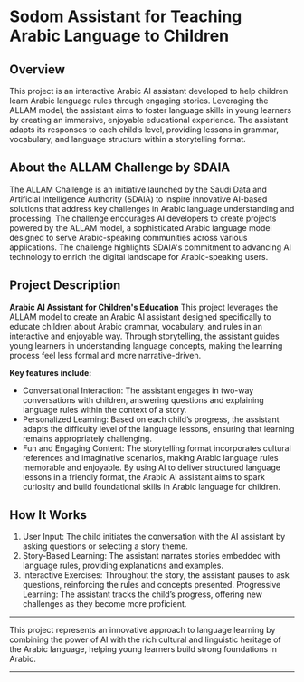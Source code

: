 # Sodom Assistant for Teaching Arabic Language to Children
## Overview
This project is an interactive Arabic AI assistant developed to help children learn Arabic language rules through engaging stories. Leveraging the ALLAM model, the assistant aims to foster language skills in young learners by creating an immersive, enjoyable educational experience. The assistant adapts its responses to each child’s level, providing lessons in grammar, vocabulary, and language structure within a storytelling format.

## About the ALLAM Challenge by SDAIA
The ALLAM Challenge is an initiative launched by the Saudi Data and Artificial Intelligence Authority (SDAIA) to inspire innovative AI-based solutions that address key challenges in Arabic language understanding and processing. The challenge encourages AI developers to create projects powered by the ALLAM model, a sophisticated Arabic language model designed to serve Arabic-speaking communities across various applications. The challenge highlights SDAIA's commitment to advancing AI technology to enrich the digital landscape for Arabic-speaking users.

## Project Description
**Arabic AI Assistant for Children's Education**
This project leverages the ALLAM model to create an Arabic AI assistant designed specifically to educate children about Arabic grammar, vocabulary, and rules in an interactive and enjoyable way. Through storytelling, the assistant guides young learners in understanding language concepts, making the learning process feel less formal and more narrative-driven.

**Key features include:**

- Conversational Interaction: The assistant engages in two-way conversations with children, answering questions and explaining language rules within the context of a story.
- Personalized Learning: Based on each child’s progress, the assistant adapts the difficulty level of the language lessons, ensuring that learning remains appropriately challenging.
- Fun and Engaging Content: The storytelling format incorporates cultural references and imaginative scenarios, making Arabic language rules memorable and enjoyable.
By using AI to deliver structured language lessons in a friendly format, the Arabic AI assistant aims to spark curiosity and build foundational skills in Arabic language for children.

## How It Works
1. User Input: The child initiates the conversation with the AI assistant by asking questions or selecting a story theme.
2. Story-Based Learning: The assistant narrates stories embedded with language rules, providing explanations and examples.
3. Interactive Exercises: Throughout the story, the assistant pauses to ask questions, reinforcing the rules and concepts presented.
Progressive Learning: The assistant tracks the child’s progress, offering new challenges as they become more proficient.
________________________________________________________________________________________________________________________________________________________________________________
This project represents an innovative approach to language learning by combining the power of AI with the rich cultural and linguistic heritage of the Arabic language, helping young learners build strong foundations in Arabic.
________________________________________________________________________________________________________________________________________________________________________________
